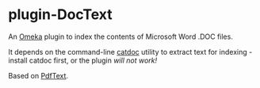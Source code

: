 plugin-DocText
==============
An [Omeka](http://omeka.org) plugin to index the contents of Microsoft Word .DOC files.

It depends on the command-line [catdoc](http://freecode.com/projects/catdoc) utility to extract text for indexing - install catdoc first, or the plugin _will not work!_

Based on [PdfText](https://github.com/omeka/plugin-PdfText).